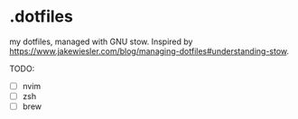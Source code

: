 # .dotfiles

my dotfiles, managed with GNU stow. Inspired by https://www.jakewiesler.com/blog/managing-dotfiles#understanding-stow.


TODO: 

- [ ] nvim
- [ ] zsh
- [ ] brew
